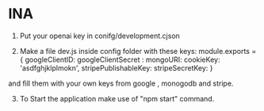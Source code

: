 # INA

1. Put your openai key in conifg/development.cjson 

2. Make a file dev.js inside config folder with these keys: module.exports = {
    googleClientID:
    googleClientSecret :
    mongoURI: 
    cookieKey: 'asdfghjklplmokn',
    stripePublishableKey:
    stripeSecretKey:
}

and fill them with your own keys from google , monogodb and stripe.

3. To Start the application make use of "npm start" command.
